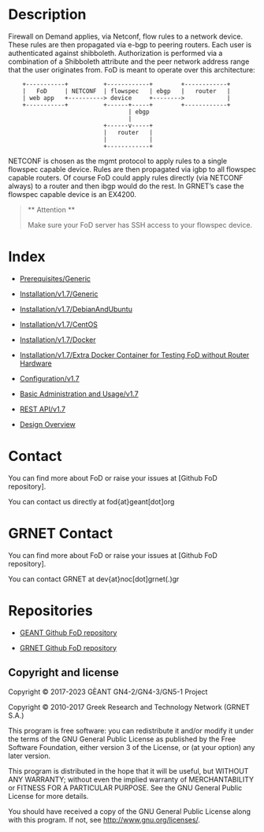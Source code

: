 # Description

Firewall on Demand applies, via Netconf, flow rules to a network device.
These rules are then propagated via e-bgp to peering routers. Each user
is authenticated against shibboleth. Authorization is performed via a
combination of a Shibboleth attribute and the peer network address range
that the user originates from. FoD is meant to operate over this
architecture:

```
    +-----------+          +------------+        +------------+  
    |   FoD     | NETCONF  | flowspec   | ebgp   |   router   |  
    | web app   +----------> device     +-------->            |  
    +-----------+          +------+-----+        +------------+  
                                  | ebgp  
                                  |  
                           +------v-----+  
                           |   router   |  
                           |            |  
                           +------------+  
```

NETCONF is chosen as the mgmt protocol to apply rules to a single
flowspec capable device. Rules are then propagated via igbp to all
flowspec capable routers. Of course FoD could apply rules directly (via
NETCONF always) to a router and then ibgp would do the rest. In GRNET’s
case the flowspec capable device is an EX4200.

> ** Attention **
>
> Make sure your FoD server has SSH access to your flowspec device.

# Index

* [Prerequisites/Generic](./prerequisites/generic.md)

* [Installation/v1.7/Generic](./installation/v1.7/generic.md)
* [Installation/v1.7/DebianAndUbuntu](./installation/v1.7/debian_ubuntu.md)
* [Installation/v1.7/CentOS](./installation/v1.7/centos.md)
* [Installation/v1.7/Docker](./installation/v1.7/docker.md)
* [Installation/v1.7/Extra Docker Container for Testing FoD without Router Hardware](./installation/v1.7/docker_extra.md)

* [Configuration/v1.7](./configuration/configuration-v1.7.md)

* [Basic Administration and Usage/v1.7](./administration_and_usage/basic_administration_and_usage-v1.7.md)

* [REST API/v1.7](./api/api-v1.7.md)

* [Design Overview](./development/design-overview.md)

# Contact 

You can find more about FoD or raise your issues at [Github FoD
repository].

You can contact us directly at fod{at}geant[dot]org

# GRNET Contact 

You can find more about FoD or raise your issues at [Github FoD
repository].

You can contact GRNET at dev{at}noc[dot]grnet(.)gr

# Repositories

  - [GEANT Github FoD repository](https://github.com/GEANT/FOD)

  - [GRNET Github FoD repository](https://github.com/grnet/flowspy)


## Copyright and license

Copyright © 2017-2023 GÈANT GN4-2/GN4-3/GN5-1 Project

Copyright © 2010-2017 Greek Research and Technology Network (GRNET S.A.)

This program is free software: you can redistribute it and/or modify
it under the terms of the GNU General Public License as published by
the Free Software Foundation, either version 3 of the License, or
(at your option) any later version.

This program is distributed in the hope that it will be useful,
but WITHOUT ANY WARRANTY; without even the implied warranty of
MERCHANTABILITY or FITNESS FOR A PARTICULAR PURPOSE.  See the
GNU General Public License for more details.

You should have received a copy of the GNU General Public License
along with this program.  If not, see <http://www.gnu.org/licenses/>.
